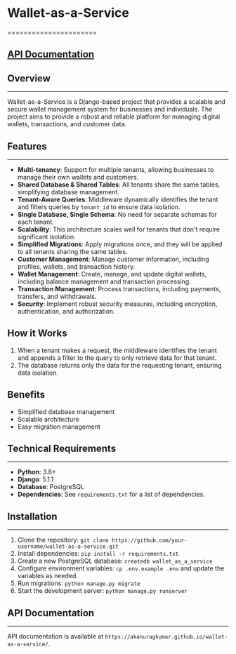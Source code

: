 # Wallet-as-a-Service
======================

## [API Documentation](https://akanuragkumar.github.io/wallet-as-a-service/)

## Overview
------------

Wallet-as-a-Service is a Django-based project that provides a scalable and secure wallet management system for businesses and individuals. The project aims to provide a robust and reliable platform for managing digital wallets, transactions, and customer data.

## Features
------------

*   **Multi-tenancy**: Support for multiple tenants, allowing businesses to manage their own wallets and customers.
*   **Shared Database & Shared Tables**: All tenants share the same tables, simplifying database management.
*   **Tenant-Aware Queries**: Middleware dynamically identifies the tenant and filters queries by `tenant_id` to ensure data isolation.
*   **Single Database, Single Schema**: No need for separate schemas for each tenant.
*   **Scalability**: This architecture scales well for tenants that don't require significant isolation.
*   **Simplified Migrations**: Apply migrations once, and they will be applied to all tenants sharing the same tables.
*   **Customer Management**: Manage customer information, including profiles, wallets, and transaction history.
*   **Wallet Management**: Create, manage, and update digital wallets, including balance management and transaction processing.
*   **Transaction Management**: Process transactions, including payments, transfers, and withdrawals.
*   **Security**: Implement robust security measures, including encryption, authentication, and authorization.

**How it Works**
----------------
1. When a tenant makes a request, the middleware identifies the tenant and appends a filter to the query to only retrieve data for that tenant.
3. The database returns only the data for the requesting tenant, ensuring data isolation.

**Benefits**
------------

* Simplified database management
* Scalable architecture
* Easy migration management

## Technical Requirements
-------------------------

*   **Python**: 3.8+
*   **Django**: 5.1.1
*   **Database**: PostgreSQL
*   **Dependencies**: See `requirements.txt` for a list of dependencies.

## Installation
------------

1.  Clone the repository: `git clone https://github.com/your-username/wallet-as-a-service.git`
2.  Install dependencies: `pip install -r requirements.txt`
3.  Create a new PostgreSQL database: `createdb wallet_as_a_service`
4.  Configure environment variables: `cp .env.example .env` and update the variables as needed.
5.  Run migrations: `python manage.py migrate`
6.  Start the development server: `python manage.py runserver`

## API Documentation
-------------------

API documentation is available at `https://akanuragkumar.github.io/wallet-as-a-service/`.

